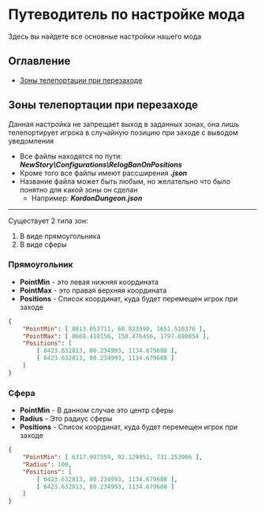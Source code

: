 # Путеводитель по настройке мода

Здесь вы найдете все основные настройки нашего мода

## Оглавление
- [Зоны телепортации при перезаходе](#Зоны-телепортации-при-перезаходе)

## Зоны телепортации при перезаходе
Данная настройка не запрещает выход в заданных зонах, она лишь телепортирует игрока в случайную позицию при заходе с выводом уведомления

+ Все файлы находятся по пути: ___NewStory\Configurations\RelogBanOnPositions___
+ Кроме того все файлы имеют рассширения ___.json___
+ Название файла может быть любым, но желательно что было понятно для какой зоны он сделан
    + Например: ___KordonDungeon.json___
---
Существует 2 типа зон:
1. В виде прямоугольника
2. В виде сферы

### Прямоугольник

+ **PointMin** - это левая нижняя координата
+ **PointMax** - это правая верхняя координата
+ **Positions** - Список координат, куда будет перемещен игрок при заходе

```json
{
    "PointMin": [ 8813.053711, 68.823990, 1651.510376 ],
    "PointMax": [ 8668.410156, 150.476456, 1797.680054 ],
    "Positions": [
        [ 6423.632813, 80.234993, 1134.679688 ],
        [ 6423.632813, 80.234993, 1134.679688 ]
    ]
}
```

### Сфера

+ **PointMin** - В данном случае это центр сферы
+ **Radius** - Это радиус сферы
+ **Positions** - Список координат, куда будет перемещен игрок при заходе

```json
{
    "PointMin": [ 6317.997559, 92.129951, 731.253906 ],
    "Radius": 100,
    "Positions": [
        [ 6423.632813, 80.234993, 1134.679688 ],
        [ 6423.632813, 80.234993, 1134.679688 ]
    ]
}
```
